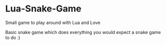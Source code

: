 # Lua-Snake-Game

Small game to play around with Lua and Love

Basic snake game which does everything you would expect a snake game to do :) 
